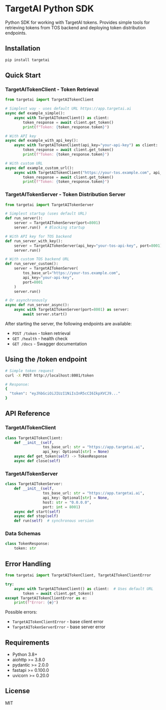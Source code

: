# TargetAI Python SDK

Python SDK for working with TargetAI tokens. Provides simple tools for retrieving tokens from TOS backend and deploying token distribution endpoints.

## Installation

```bash
pip install targetai
```

## Quick Start

### TargetAITokenClient - Token Retrieval

```python
from targetai import TargetAITokenClient

# Simplest way - uses default URL https://app.targetai.ai
async def example_simple():
    async with TargetAITokenClient() as client:
        token_response = await client.get_token()
        print(f"Token: {token_response.token}")

# With API key
async def example_with_api_key():
    async with TargetAITokenClient(api_key="your-api-key") as client:
        token_response = await client.get_token()
        print(f"Token: {token_response.token}")

# With custom URL
async def example_custom_url():
    async with TargetAITokenClient("https://your-tos.example.com", api_key="your-api-key") as client:
        token_response = await client.get_token()
        print(f"Token: {token_response.token}")
```

### TargetAITokenServer - Token Distribution Server

```python
from targetai import TargetAITokenServer

# Simplest startup (uses default URL)
def run_server():
    server = TargetAITokenServer(port=8001)
    server.run()  # Blocking startup

# With API key for TOS backend
def run_server_with_key():
    server = TargetAITokenServer(api_key="your-tos-api-key", port=8001)
    server.run()

# With custom TOS backend URL
def run_server_custom():
    server = TargetAITokenServer(
        tos_base_url="https://your-tos.example.com",
        api_key="your-api-key",
        port=8001
    )
    server.run()

# Or asynchronously
async def run_server_async():
    async with TargetAITokenServer(port=8001) as server:
        await server.start()
```

After starting the server, the following endpoints are available:
- `POST /token` - token retrieval
- `GET /health` - health check
- `GET /docs` - Swagger documentation

## Using the /token endpoint

```bash
# Simple token request
curl -X POST http://localhost:8001/token

# Response:
{
  "token": "eyJhbGciOiJIUzI1NiIsInR5cCI6IkpXVCJ9..."
}
```

## API Reference

### TargetAITokenClient

```python
class TargetAITokenClient:
    def __init__(self, 
                 tos_base_url: str = "https://app.targetai.ai",
                 api_key: Optional[str] = None)
    async def get_token(self) -> TokenResponse
    async def close(self)
```

### TargetAITokenServer

```python
class TargetAITokenServer:
    def __init__(self, 
                 tos_base_url: str = "https://app.targetai.ai", 
                 api_key: Optional[str] = None,
                 host: str = "0.0.0.0",
                 port: int = 8001)
    async def start(self)
    async def stop(self)
    def run(self)  # synchronous version
```

### Data Schemas

```python
class TokenResponse:
    token: str
```

## Error Handling

```python
from targetai import TargetAITokenClient, TargetAITokenClientError

try:
    async with TargetAITokenClient() as client:  # Uses default URL
        token = await client.get_token()
except TargetAITokenClientError as e:
    print(f"Error: {e}")
```

Possible errors:
- `TargetAITokenClientError` - base client error
- `TargetAITokenServerError` - base server error

## Requirements

- Python 3.8+
- aiohttp >= 3.8.0
- pydantic >= 2.0.0
- fastapi >= 0.100.0
- uvicorn >= 0.20.0

## License

MIT 
